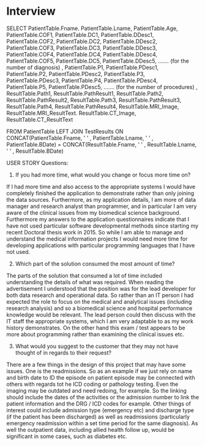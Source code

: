 # Interview





SELECT	PatientTable.Fname. 
	PatientTable.Lname, 
	PatientTable.Age, 
	PatientTable.COF1,	PatientTable.DC1,	PatientTable.DDesc1, 
	PatientTable.COF2,	PatientTable.DC2,	PatientTable.DDesc2, 
	PatientTable.COF3,	PatientTable.DC3,	PatientTable.DDesc3, 
	PatientTable.COF4,	PatientTable.DC4,	PatientTable.DDesc4,
	PatientTable.COF5,	PatientTable.DC5,	PatientTable.DDesc5, ....... (for the number of diagnosis) ,
				PatientTable.P1,	PatientTable.PDesc1,
				PatientTable.P2,	PatientTable.PDesc2,
				PatientTable.P3,	PatientTable.PDesc3,
				PatientTable.P4,	PatientTable.PDesc4,
				PatientTable.P5,	PatientTable.PDesc5, ....... (for the number of procedures) ,
	ResultTable.Path1,	ResultTable.PathResult1,
	ResultTable.Path2,	ResultTable.PathResult2,
	ResultTable.Path3,	ResultTable.PathResult3,
	ResultTable.Path4,	ResultTable.PathResult4,
	ResultTable.MRI_Image,	ResultTable.MRI_ResultText.
	ResultTable.CT_Image,	ResultTable.CT_ResultText

FROM PatientTable LEFT JOIN TestResults 
   ON CONCAT(PatientTable.Fname, ' ' , PatientTable.Lname, ' ' , PatientTable.BDate) 
	= CONCAT(ResultTable.Fname, ' ' , ResultTable.Lname, ' ' , ResultTable.BDate)




USER STORY  Questions:  

1. If you had more time, what would you change or focus more time on?

If I had more time and also access to the appropriate systems I would have completely finished the application to demonstrate rather than only joining the data sources.  Furthermore, as my application details, I am more of data manager and research analyst than programmer, and in particular I am very aware of the clinical issues from my biomedical science background. Furthermore my answers to the application questionnaires indicate that I have not used particular software developmental methods since starting my recent Doctoral thesis work in 2015. So while I am able to manage and understand the medical information projects I would need more time for developing applications with particular programming languages that I have not used.

2. Which part of the solution consumed the most amount of time?

The parts of the solution that consumed a lot of time included understanding the details of what was required. When reading the advertisement I understood that the position was for the lead developer for both data research and operational data. So rather than an IT person I had expected the role to focus on the medical and analytical issues (including research analysis) and so a biomedical science and hospital performance knowledge would be relevant. The lead person could then discuss with the IT staff the appropriate systems, which I am very adaptable to as my work history demonstrates.  On the other hand this exam / test appears to be more about programming rather than examining the clinical issues etc.

3. What would you suggest to the customer that they may not have thought of in regards to their request?

There are a few things in the design of this project that may have some issues. One is the readmissions. So as an example if we just rely on name and birth date to ID the episode on patient episode may be connected with others with regards tot he ICD coding or pathology testing. Even the imaging may be outdated and need redoing, for example. So the linking should include the dates of the activities or the admission number to link the patient information and the DRG / ICD codes for example.  Other things of interest could include admission type (emergency etc) and discharge type (if the patient has been discharged) as well as readmissions (particularly emergency readmission within a set time period for the same diagnosis). As well the outpatient data, including allied health follow up, would be significant in some cases, such as diabetes etc.
